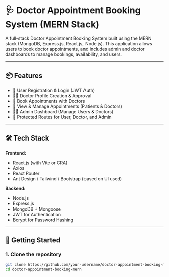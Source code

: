 # 🩺 Doctor Appointment Booking System (MERN Stack)

A full-stack Doctor Appointment Booking System built using the MERN stack (MongoDB, Express.js, React.js, Node.js). This application allows users to book doctor appointments, and includes admin and doctor dashboards to manage bookings, availability, and users.

---

## 📦 Features

- 👤 User Registration & Login (JWT Auth)
- 🧑‍⚕️ Doctor Profile Creation & Approval
- 📅 Book Appointments with Doctors
- 📂 View & Manage Appointments (Patients & Doctors)
- 🧑‍💼 Admin Dashboard (Manage Users & Doctors)
- 🔐 Protected Routes for User, Doctor, and Admin

---

## 🛠️ Tech Stack

**Frontend:**  
- React.js (with Vite or CRA)  
- Axios  
- React Router  
- Ant Design / Tailwind / Bootstrap (based on UI used)

**Backend:**  
- Node.js  
- Express.js  
- MongoDB + Mongoose  
- JWT for Authentication  
- Bcrypt for Password Hashing

---

## 🚀 Getting Started

### 1. Clone the repository

```bash
git clone https://github.com/your-username/doctor-appointment-booking-mern.git
cd doctor-appointment-booking-mern
